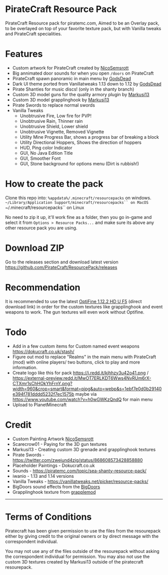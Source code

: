 # PirateCraft Resource Pack
PirateCraft Resource pack for piratemc.com, Aimed to be an Overlay pack, to be overlayed on top of your favorite texture pack, but with Vanilla tweaks and PirateCraft specialities. 

# Features
- Custom artwork for PirateCraft created by [NicoSemsrott](https://www.instagram.com/panpukinart/?hl=en)
- Big annimated door sounds for when you open ```/doors``` on PirateCraft 
- PirateCraft spawn panoramic in main menu by [GodsDead](https://piratemc.com/members/GodsDead/)
- Dark UI theme ported from Vanillatweaks 1.13 down to 1.12 by [GodsDead](https://piratemc.com/members/GodsDead/)
- Pirate Shanties for music discs! (only in the shanty branch)
- Custom 3D model guns for the quality armory plugin by [Markusi13](https://piratemc.com/members/Markusi13/)
- Custom 3D model grapplinghook by [Markusi13](https://piratemc.com/members/Markusi13/)
- Pirate Swords to replace normal swords
- Vanilla Tweaks
  - Unobtrusive Fire, Low fire for PVP!
  - Unobtrusive Rain, Thinner rain
  - Unobtrusive Shield, Lower shield
  - Unobtrusive Vignette, Removed Vignette
  - Utility Mine Progress Bar, shows a progress bar of breaking a block
  - Utility Directional Hoppers, Shows the direction of hoppers
  - HUD, Ping color Indicator
  - GUI, No Java Edition Title
  - GUI, Smoother Font
  - GUI, Stone background for options menu (Dirt is rubbish!)

# How to create the pack
Clone this repo into:
 ```%appdata%/.minecraft/resourcepacks``` on windows.
 ```~/Library/Application Support/minecraft/resourcepacks`` on MacOS
 ```~/.minecraft/resourcepacks`` on Linux

 No need to zip it up, it'll work fine as a folder, then you go in-game and select it from ```Options > Resource Packs...``` and make sure its above any other resource pack you are using.

# Download ZIP 
Go to the releases section and download latest version
https://github.com/PirateCraft/ResourcePack/releases

# Recommendation 
It is recommended to use the latest [OptiFine 1.12.2 HD U F5](https://optifine.net/downloadx?f=OptiFine_1.12.2_HD_U_F5.jar&x=8ba5193007a58520168e7f78ef7aff2f) (direct download link) in order for the custom textures like grapplinghook and event weapons to work. The gun textures will even work without Optifine.

# Todo
- Add in a few custom items for Custom named event weapons https://dokucraft.co.uk/stash/
- Figure out mod to replace "Realms" in the main menu with PirateCraft (mod) with online players/ two buttons, click to play and more information.
- Create logo like this for pack https://i.redd.it/kjhhzy3u42o41.png / https://external-preview.redd.it/MwOT7ERLKDT6Wws4NvRUm6rX-CTXmr1sChHOkYhFrnY.png?width=960&crop=smart&format=pjpg&auto=webp&s=1ebf7e0d0b29140e394f781dddd5232f7ec1575b maybe via https://www.youtube.com/watch?v=h0wGWKzQndQ for main menu
- Upload to PlanetMinecraft

# Credit
- Custom Painting Artwork [NicoSemsrott](https://www.instagram.com/panpukinart/?hl=en)
- Scarecrow01 - Paying for the 3D gun textures
- Markusi13 - Creating custom 3D grenade and grapplinghook textures
- Pirate Swords - https://twitter.com/zweiund4zig/status/868608573428858880
- Placeholder Paintings - Dokucraft.co.uk
- Sounds - https://piratemc.com/topic/sea-shanty-resource-pack/
- iwanio - 1.13 and 1.14 versions
- Vanilla Tweaks - https://vanillatweaks.net/picker/resource-packs/
- BigDoors sound effects from the [BigDoors](https://www.spigotmc.org/resources/big-doors.58669/)
- Grapplinghook texture from [grapplemod](https://github.com/yyon/grapplemod)

-----------------------------------------------------
# Terms of Conditions

Piratecraft has been given permission to use the files from the resourepack either by giving credit to the original owners or by direct message with the correspondent individual.

You may not use any of the files outside of the resourepack without asking the correspondent individual for permission.
You may also not use the custom 3D textures created by Markusi13 outside of the piratecraft resourepack.
